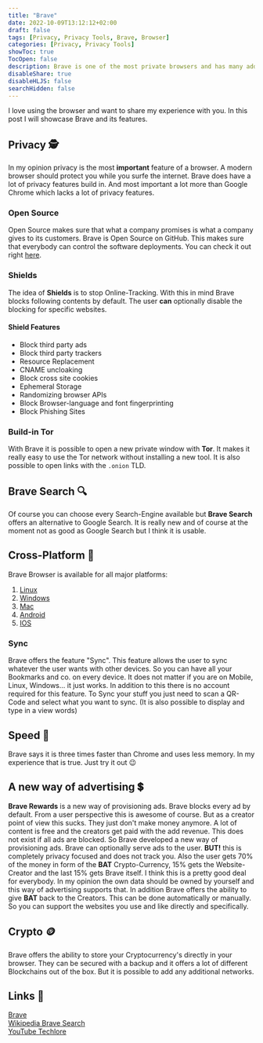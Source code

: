 ```yaml
---
title: "Brave"
date: 2022-10-09T13:12:12+02:00
draft: false
tags: [Privacy, Privacy Tools, Brave, Browser]
categories: [Privacy, Privacy Tools]
showToc: true
TocOpen: false
description: Brave is one of the most private browsers and has many additional features. It is also called Brave-Browser.
disableShare: true
disableHLJS: false
searchHidden: false
---
```



I love using the browser and want to share my experience with you. In this post I will showcase Brave and its features.

## Privacy 🕵️

In my opinion privacy is the most **important** feature of a browser. A modern browser should protect you while you surfe 
the internet. Brave does have a lot of privacy features build in. And most important a lot more than Google Chrome which 
lacks a lot of privacy features.

### Open Source

Open Source makes sure that what a company promises is what a company gives to its customers. Brave is Open Source on 
GitHub. This makes sure that everybody can control the software deployments. You can check it out right 
[here](https://github.com/brave/).

### Shields

The idea of **Shields** is to stop Online-Tracking. With this in mind Brave blocks following contents by default. The 
user **can** optionally disable the blocking for specific websites.
  
#### Shield Features

- Block third party ads
- Block third party trackers
- Resource Replacement
- CNAME uncloaking
- Block cross site cookies
- Ephemeral Storage
- Randomizing browser APIs
- Block Browser-language and font fingerprinting
- Block Phishing Sites

### Build-in Tor

With Brave it is possible to open a new private window with **Tor**. It makes it really easy to use the Tor network 
without installing a new tool. It is also possible to open links with the `.onion` TLD.

## Brave Search 🔍

Of course you can choose every Search-Engine available but **Brave Search** offers an alternative to Google Search. It 
is really new and of course at the moment not as good as Google Search but I think it is usable.

## Cross-Platform 📲

Brave Browser is available for all major platforms:
  
1. [Linux](https://brave.com/download/)
2. [Windows](https://brave.com/download/)
3. [Mac](https://brave.com/download/)
4. [Android](https://play.google.com/store/apps/details?id=com.brave.browser)
5. [IOS](https://apps.apple.com/us/app/brave-private-web-browser-vpn/id1052879175)

### Sync

Brave offers the feature "Sync". This feature allows the user to sync whatever the user wants with other devices. So you 
can have all your Bookmarks and co. on every device. It does not matter if you are on Mobile, Linux, Windows... it just 
works. In addition to this there is no account required for this feature. To Sync your stuff you just need to scan a 
QR-Code and select what you want to sync. (It is also possible to display and type in a view words)

## Speed 🥇

Brave says it is three times faster than Chrome and uses less memory. In my experience that is true. Just try it out 😉

## A new way of advertising 💲

**Brave Rewards** is a new way of provisioning ads. Brave blocks every ad by default. From a user perspective this is 
awesome of course. But as a creator point of view this sucks. They just don't make money anymore. A lot of content is 
free and the creators get paid with the add revenue. This does not exist if all ads are blocked. So Brave developed a 
new way of provisioning ads. Brave can optionally serve ads to the user. **BUT!** this is completely privacy focused and 
does not track you. Also the user gets 70% of the money in form of the **BAT** Crypto-Currency, 15% gets the Website-Creator 
and the last 15% gets Brave itself. I think this is a pretty good deal for everybody. In my opinion the own data should 
be owned by yourself and this way of advertising supports that. In addition Brave offers the ability to give **BAT** back 
to the Creators. This can be done automatically or manually. So you can support the websites you use and like directly 
and specifically.

## Crypto 🪙

Brave offers the ability to store your Cryptocurrency's directly in your browser. They can be secured with a backup and 
it offers a lot of different Blockchains out of the box. But it is possible to add any additional networks.

## Links 🔗

[Brave](https://brave.com/)  
[Wikipedia Brave Search](https://en.wikipedia.org/wiki/Brave_Search)  
[YouTube Techlore](https://youtu.be/VHwIyR6ca4o)  
